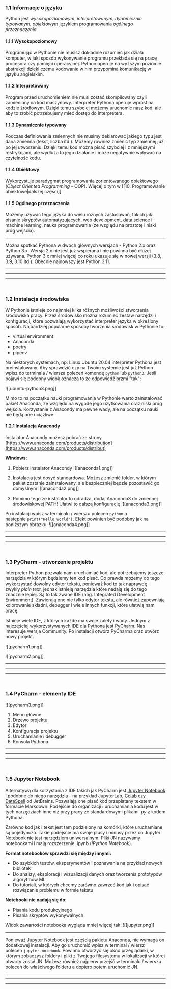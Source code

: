 ### 1.1 Informacje o języku
Python jest *wysokopoziomowym*, *interpretowanym*, *dynamicznie typowanym*, *obiektowym* językiem programowania *ogólnego przeznaczenia*.

#### 1.1.1 Wysokopoziomowy
Programując w Pythonie nie musisz dokładnie rozumieć jak działa komputer, w jaki sposób wykonywanie programu przekłada się na pracę procesora czy pamięci operacyjnej. Python operuje na wyższym poziomie abstrakcji dzięki czemu kodowanie w nim przypomina komunikację w języku angielskim.


#### 1.1.2 Interpretowany
Program przed uruchomieniem nie musi zostać skompilowany czyli zamieniony na kod maszynowy. Interpreter Pythona operuje wprost na kodzie źródłowym. Dzięki temu szybciej możemy uruchomić nasz kod, ale aby to zrobić potrzebujemy mieć dostęp do interpretera.



#### 1.1.3 Dynamicznie typowany
Podczas definiowania zmiennych nie musimy deklarować jakiego typu jest dana zmienna (tekst, liczba itd.). Możemy również zmienić typ zmiennej już po jej utworzeniu. Dzięki temu kod można pisać szybciej i z mniejszymi restrykcjami, ale wydłuża to jego działanie i może negatywnie wpływać na czytelność kodu.


#### 1.1.4 Obiektowy
Wykorzystuje paradygmat programowania zorientowanego obiektowego (*Object Oriented Programming* - OOP). Więcej o tym w [[10. Programowanie obiektowe|dalszej części]].


#### 1.1.5 Ogólnego przeznaczenia
Możemy używać tego języka do wielu różnych zastosowań, takich jak: pisanie skryptów automatyzujących, web development, data science i machine learning, nauka programowania (ze względu na prostotę i niski próg wejścia).

---
Można spotkać Pythona w dwóch głównych wersjach - Python 2.x oraz Python 3.x. Wersja 2.x nie jest już wspierana i nie powinna być dłużej używana. Python 3.x mniej więcej co roku ukazuje się w nowej wersji (3.8, 3.9, 3.10 itd.). Obecnie najnowszy jest Python 3.11.



---
---
---
&nbsp;
### 1.2 Instalacja środowiska
W Pythonie istnieje co najmniej kilka różnych możliwości stworzenia środowiska pracy. Przez środowisko można rozumieć zestaw narzędzi i konfiguracji, które pozwalają wykorzystać interpreter języka w określony sposób. Najbardziej popularne sposoby tworzenia środowisk w Pythonie to:
- virtual environment
- Anaconda
- poetry
- pipenv

Na niektórych systemach, np. Linux Ubuntu 20.04 interpreter Pythona jest preinstalowany. Aby sprawdzić czy na Twoim systemie jest już Python wpisz do terminala / wiersza poleceń komendę `python` lub `python3`. Jeśli pojawi się podobny widok oznacza to że odpowiedź brzmi "tak": 

![[ubuntu-python3.png]]

Mimo to na początku nauki programowania w Pythonie warto zainstalować pakiet Anaconda, ze względu na wygodę jego użytkowania oraz niski próg wejścia. Korzystanie z Anacondy ma pewne wady, ale na początku nauki nie będą one uciążliwe.


#### 1.2.1 Instalacja Anacondy

Instalator Anacondy możesz pobrać ze strony [https://www.anaconda.com/products/distribution](https://www.anaconda.com/products/distribut)

**Windows:**
1. Pobierz instalator Anacondy
![[anaconda1.png]]

2. Instalacja jest dosyć standardowa. Możesz zmienić folder, w którym pakiet zostanie zainstalowany, ale bezpieczniej będzie pozostawić go domyślnym
![[anaconda2.png]]

3. Pomimo tego że instalator to odradza, dodaj Anaconda3 do zmiennej środowiskowej PATH! Ułatwi to dalszą konfigurację
![[anaconda3.png]]

Po instalacji wpisz w terminalu / wierszu poleceń `python` a następnie `print("Hello world")`. Efekt powinien być podobny jak na poniższym obrazku:
![[anaconda4.png]]





---
---
---
&nbsp;
### 1.3 PyCharm - utworzenie projektu
Interpreter Python pozwala nam uruchamiać kod, ale potrzebujemy jeszcze narzędzia w którym będziemy ten kod pisać. Co prawda możemy do tego wykorzystać dowolny edytor tekstu, ponieważ kod to tak naprawdę zwykły _plain text_, jednak istnieją narzędzia które nadają się do tego znacznie lepiej. Są to tak zwane IDE (ang. Integrated Development Environment). Zawierają one nie tylko edytor tekstu, ale również zapewniają kolorowanie składni, debugger i wiele innych funkcji, które ułatwią nam pracę.

Istnieje wiele IDE, z których każde ma swoje zalety i wady. Jednym z najczęściej wykorzystywanych IDE dla Pythona jest [PyCharm](https://www.jetbrains.com/pycharm/download). Nas interesuje wersja Community. Po instalacji otwórz PyCharma oraz utwórz nowy projekt.

![[pycharm1.png]]

![[pycharm2.png]]


---
---
---
&nbsp;
### 1.4 PyCharm - elementy IDE
![[pycharm3.png]]

1. Menu główne
2. Drzewo projektu
3. Edytor
4. Konfiguracja projektu
5. Uruchamianie i debugger
6. Konsola Pythona
---
---
---
&nbsp;
### 1.5 Jupyter Notebook
Alternatywą dla korzystania z IDE takich jak PyCharm jest [Jupyter Notebook](https://jupyter.org/) i podobne do niego narzędzia - na przykład JupyterLab, [Colab](https://colab.research.google.com/) czy [DataSpell](https://www.jetbrains.com/dataspell/) od JetBrains. Pozwalają one pisać kod przeplatany tekstem w formacie Markdown. Podejście do organizacji i uruchamiania kodu jest w tych narzędziach inne niż przy pracy ze standardowymi plikami *.py* z kodem Pythona.

Zarówno kod jak i tekst jest tam podzielony na komórki, które uruchamiane są pojedynczo. Takie podejście ma swoje plusy i minusy przez co Jupyter Notebook nie jest narzędziem uniwersalnym. Pliki JN nazywamy notebookami i mają rozszerzenie .ipynb (*IPython Notebook*).

**Format notebooków sprawdzi się między innymi:**
- Do szybkich testów, eksperymentów i poznawania na przykład nowych bibliotek
- Do analizy, eksploracji i wizualizacji danych oraz tworzenia prototypów algorytmów ML 
- Do tutoriali, w których chcemy zarówno zawrzeć kod jak i opisać rozwiązanie problemu w formie tekstu

**Notebooki nie nadają się do:**
- Pisania kodu produkcyjnego
- Pisania skryptów wykonywalnych


Widok zawartości notebooka wygląda mniej więcej tak:
![[jupyter.png]]

---
Ponieważ Jupyter Notebook jest częścią pakietu Anaconda, nie wymaga on dodatkowej instalacji. Aby go uruchomić wpisz w terminal / wiersz poleceń `jupyter-notebook`. Powinno otworzyć się okno przeglądarki, w którym zobaczysz foldery i pliki z Twojego filesystemu w lokalizacji w której otwarty został JN. Możesz również najpierw przejść w terminalu / wierszu poleceń do właściwego folderu a dopiero potem uruchomić JN.


---
---
---
&nbsp;
